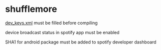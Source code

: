 # shufflemore

[dev_keys.xml](app/src/main/res/values/dev_keys.xml) must be filled before compiling

device broadcast status in spotify app must be enabled

SHA1 for android package must be added to spotify developer dashboard

